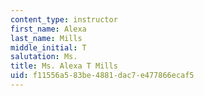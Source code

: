 ```yaml
---
content_type: instructor
first_name: Alexa
last_name: Mills
middle_initial: T
salutation: Ms.
title: Ms. Alexa T Mills
uid: f11556a5-83be-4881-dac7-e477866ecaf5
---
```

